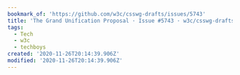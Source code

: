 ```yaml
---
bookmark_of: 'https://github.com/w3c/csswg-drafts/issues/5743'
title: 'The Grand Unification Proposal · Issue #5743 · w3c/csswg-drafts'
tags:
  - Tech
  - w3c
  - techboys
created: '2020-11-26T20:14:39.906Z'
modified: '2020-11-26T20:14:39.906Z'
---
```

          
        
